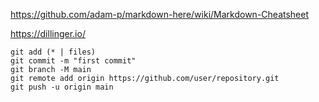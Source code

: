 https://github.com/adam-p/markdown-here/wiki/Markdown-Cheatsheet

https://dillinger.io/

```git init
git add (* | files)
git commit -m "first commit"
git branch -M main
git remote add origin https://github.com/user/repository.git
git push -u origin main
```
